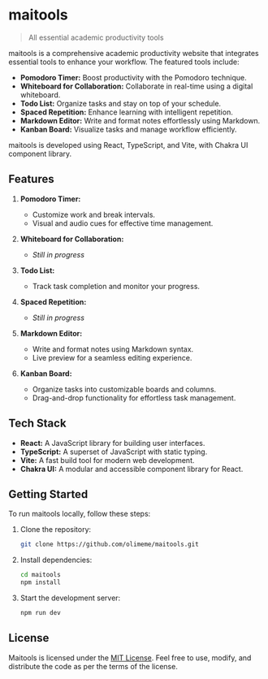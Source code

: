 # maitools

> All essential academic productivity tools

maitools is a comprehensive academic productivity website that integrates essential tools to enhance your workflow. The featured tools include:

- **Pomodoro Timer:** Boost productivity with the Pomodoro technique.
- **Whiteboard for Collaboration:** Collaborate in real-time using a digital whiteboard.
- **Todo List:** Organize tasks and stay on top of your schedule.
- **Spaced Repetition:** Enhance learning with intelligent repetition.
- **Markdown Editor:** Write and format notes effortlessly using Markdown.
- **Kanban Board:** Visualize tasks and manage workflow efficiently.

maitools is developed using React, TypeScript, and Vite, with Chakra UI component library.

## Features

1. **Pomodoro Timer:**
   - Customize work and break intervals.
   - Visual and audio cues for effective time management.

2. **Whiteboard for Collaboration:**
   - *Still in progress*

3. **Todo List:**
   - Track task completion and monitor your progress.

4. **Spaced Repetition:**
   - *Still in progress*

5. **Markdown Editor:**
   - Write and format notes using Markdown syntax.
   - Live preview for a seamless editing experience.

6. **Kanban Board:**
   - Organize tasks into customizable boards and columns.
   - Drag-and-drop functionality for effortless task management.

## Tech Stack

- **React:** A JavaScript library for building user interfaces.
- **TypeScript:** A superset of JavaScript with static typing.
- **Vite:** A fast build tool for modern web development.
- **Chakra UI:** A modular and accessible component library for React.

## Getting Started

To run maitools locally, follow these steps:

1. Clone the repository:

   ```bash
   git clone https://github.com/olimeme/maitools.git
   ```

2. Install dependencies:

   ```bash
   cd maitools
   npm install
   ```

3. Start the development server:

   ```bash
   npm run dev
   ```

## License

Maitools is licensed under the [MIT License](LICENSE.md). Feel free to use, modify, and distribute the code as per the terms of the license.

